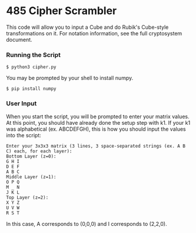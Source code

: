 # 485 Cipher Scrambler

This code will allow you to input a Cube and do Rubik's Cube-style transformations on it. For notation information, see the full cryptosystem document.

### Running the Script

```
$ python3 cipher.py
```

You may be prompted by your shell to install numpy.

```
$ pip install numpy
```

### User Input

When you start the script, you will be prompted to enter your matrix values. At this point, you should have already done the setup step with k1. If your k1 was alphabetical (ex. ABCDEFGH), this is how you should input the values into the script:

```
Enter your 3x3x3 matrix (3 lines, 3 space-separated strings (ex. A B C) each, for each layer):
Bottom Layer (z=0):
G H I
D E F
A B C
Middle Layer (z=1):
O P Q
M _ N
J K L
Top Layer (z=2):
X Y Z
U V W
R S T
```

In this case, A corresponds to (0,0,0) and I corresponds to (2,2,0).
